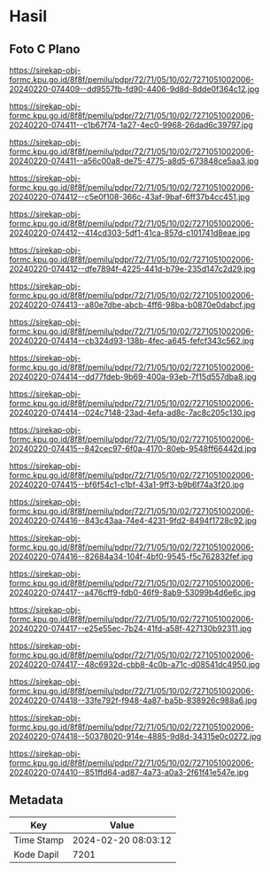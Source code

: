 # Hasil

## Foto C Plano

https://sirekap-obj-formc.kpu.go.id/8f8f/pemilu/pdpr/72/71/05/10/02/7271051002006-20240220-074409--dd9557fb-fd90-4406-9d8d-8dde0f364c12.jpg

https://sirekap-obj-formc.kpu.go.id/8f8f/pemilu/pdpr/72/71/05/10/02/7271051002006-20240220-074411--c1b67f74-1a27-4ec0-9968-26dad6c39797.jpg

https://sirekap-obj-formc.kpu.go.id/8f8f/pemilu/pdpr/72/71/05/10/02/7271051002006-20240220-074411--a56c00a8-de75-4775-a8d5-673848ce5aa3.jpg

https://sirekap-obj-formc.kpu.go.id/8f8f/pemilu/pdpr/72/71/05/10/02/7271051002006-20240220-074412--c5e0f108-366c-43af-9baf-6ff37b4cc451.jpg

https://sirekap-obj-formc.kpu.go.id/8f8f/pemilu/pdpr/72/71/05/10/02/7271051002006-20240220-074412--414cd303-5df1-41ca-857d-c101741d8eae.jpg

https://sirekap-obj-formc.kpu.go.id/8f8f/pemilu/pdpr/72/71/05/10/02/7271051002006-20240220-074412--dfe7894f-4225-441d-b79e-235d147c2d29.jpg

https://sirekap-obj-formc.kpu.go.id/8f8f/pemilu/pdpr/72/71/05/10/02/7271051002006-20240220-074413--a80e7dbe-abcb-4ff6-98ba-b0870e0dabcf.jpg

https://sirekap-obj-formc.kpu.go.id/8f8f/pemilu/pdpr/72/71/05/10/02/7271051002006-20240220-074414--cb324d93-138b-4fec-a645-fefcf343c562.jpg

https://sirekap-obj-formc.kpu.go.id/8f8f/pemilu/pdpr/72/71/05/10/02/7271051002006-20240220-074414--dd77fdeb-9b69-400a-93eb-7f15d557dba8.jpg

https://sirekap-obj-formc.kpu.go.id/8f8f/pemilu/pdpr/72/71/05/10/02/7271051002006-20240220-074414--024c7148-23ad-4efa-ad8c-7ac8c205c130.jpg

https://sirekap-obj-formc.kpu.go.id/8f8f/pemilu/pdpr/72/71/05/10/02/7271051002006-20240220-074415--842cec97-6f0a-4170-80eb-9548ff66442d.jpg

https://sirekap-obj-formc.kpu.go.id/8f8f/pemilu/pdpr/72/71/05/10/02/7271051002006-20240220-074415--bf6f54c1-c1bf-43a1-9ff3-b9b6f74a3f20.jpg

https://sirekap-obj-formc.kpu.go.id/8f8f/pemilu/pdpr/72/71/05/10/02/7271051002006-20240220-074416--843c43aa-74e4-4231-9fd2-8494f1728c92.jpg

https://sirekap-obj-formc.kpu.go.id/8f8f/pemilu/pdpr/72/71/05/10/02/7271051002006-20240220-074416--82684a34-104f-4bf0-9545-f5c762832fef.jpg

https://sirekap-obj-formc.kpu.go.id/8f8f/pemilu/pdpr/72/71/05/10/02/7271051002006-20240220-074417--a476cff9-fdb0-46f9-8ab9-53099b4d6e6c.jpg

https://sirekap-obj-formc.kpu.go.id/8f8f/pemilu/pdpr/72/71/05/10/02/7271051002006-20240220-074417--e25e55ec-7b24-41fd-a58f-427130b92311.jpg

https://sirekap-obj-formc.kpu.go.id/8f8f/pemilu/pdpr/72/71/05/10/02/7271051002006-20240220-074417--48c6932d-cbb8-4c0b-a71c-d08541dc4950.jpg

https://sirekap-obj-formc.kpu.go.id/8f8f/pemilu/pdpr/72/71/05/10/02/7271051002006-20240220-074418--33fe792f-f948-4a87-ba5b-838926c988a6.jpg

https://sirekap-obj-formc.kpu.go.id/8f8f/pemilu/pdpr/72/71/05/10/02/7271051002006-20240220-074418--50378020-914e-4885-9d8d-34315e0c0272.jpg

https://sirekap-obj-formc.kpu.go.id/8f8f/pemilu/pdpr/72/71/05/10/02/7271051002006-20240220-074410--851ffd64-ad87-4a73-a0a3-2f61f41e547e.jpg


## Metadata

| Key        | Value               |
| ---------- | ------------------- |
| Time Stamp | 2024-02-20 08:03:12 |
| Kode Dapil | 7201                |



